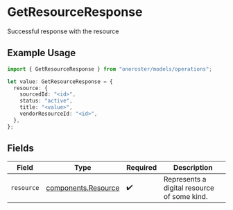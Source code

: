 # GetResourceResponse

Successful response with the resource

## Example Usage

```typescript
import { GetResourceResponse } from "oneroster/models/operations";

let value: GetResourceResponse = {
  resource: {
    sourcedId: "<id>",
    status: "active",
    title: "<value>",
    vendorResourceId: "<id>",
  },
};
```

## Fields

| Field                                                      | Type                                                       | Required                                                   | Description                                                |
| ---------------------------------------------------------- | ---------------------------------------------------------- | ---------------------------------------------------------- | ---------------------------------------------------------- |
| `resource`                                                 | [components.Resource](../../models/components/resource.md) | :heavy_check_mark:                                         | Represents a digital resource of some kind.                |